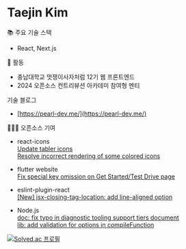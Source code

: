 Taejin Kim
============

📚 주요 기술 스택
- React, Next.js

🎒 활동
- 충남대학교 멋쟁이사자처럼 12기 웹 프론트엔드 
- 2024 오픈소스 컨트리뷰션 아카데미 참여형 멘티

기술 블로그
- [https://pearl-dev.me/](https://pearl-dev.me/)

🧑🏻‍💻 오픈소스 기여
- react-icons <br>
[Update tabler icons](https://github.com/react-icons/react-icons/pull/811) <br/>
[Resolve incorrect rendering of some colored icons](https://github.com/react-icons/react-icons/pull/830)

- flutter website <br>
[Fix special key omission on Get Started/Test Drive page](https://github.com/flutter/website/pull/10721)

- eslint-plugin-react <br>
[[New] jsx-closing-tag-location: add line-aligned option](https://github.com/jsx-eslint/eslint-plugin-react/pull/3777)

- Node.js <br>
[doc: fix typo in diagnostic tooling support tiers document](https://github.com/nodejs/node/pull/54058) <br/>
[lib: add validation for options in compileFunction](https://github.com/nodejs/node/pull/56023)

[![Solved.ac
프로필](http://mazassumnida.wtf/api/v2/generate_badge?boj=rlaxowls1316)](https://solved.ac/rlaxowls1316)
